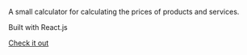 A small calculator for calculating the prices of products and services.

Built with React.js

[Check it out](https://kacan98.github.io/react_price_calculator/)